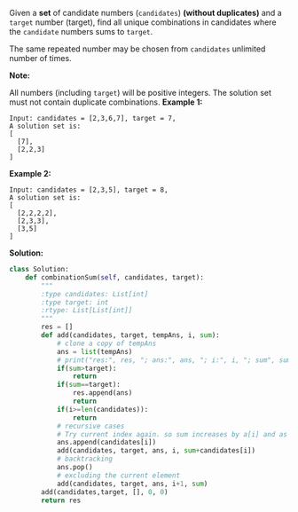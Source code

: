 Given a **set** of candidate numbers (`candidates`) **(without duplicates)** and a `target` number (target), find all unique combinations in candidates where the `candidate` numbers sums to `target`.

The same repeated number may be chosen from `candidates` unlimited number of times.

**Note:**

All numbers (including `target`) will be positive integers.
The solution set must not contain duplicate combinations.
**Example 1:**
```
Input: candidates = [2,3,6,7], target = 7,
A solution set is:
[
  [7],
  [2,2,3]
]
```
**Example 2:**
```
Input: candidates = [2,3,5], target = 8,
A solution set is:
[
  [2,2,2,2],
  [2,3,3],
  [3,5]
]
```
**Solution:**
```python
class Solution:
    def combinationSum(self, candidates, target):
        """
        :type candidates: List[int]
        :type target: int
        :rtype: List[List[int]]
        """
        res = []
        def add(candidates, target, tempAns, i, sum):
            # clone a copy of tempAns
            ans = list(tempAns)
            # print("res:", res, "; ans:", ans, "; i:", i, "; sum", sum)
            if(sum>target):
                return
            if(sum==target):
                res.append(ans) 
                return
            if(i>=len(candidates)):
                return
            # recursive cases
            # Try current index again. so sum increases by a[i] and as that element can be choosen for unlimited times
            ans.append(candidates[i])
            add(candidates, target, ans, i, sum+candidates[i])
            # backtracking
            ans.pop()
            # excluding the current element
            add(candidates, target, ans, i+1, sum)
        add(candidates,target, [], 0, 0)
        return res
```
